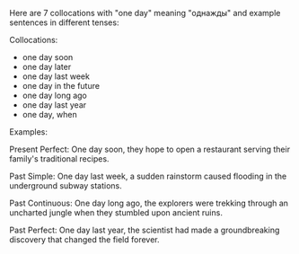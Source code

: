 Here are 7 collocations with "one day" meaning "однажды" and example sentences in different tenses:

Collocations:
- one day soon
- one day later
- one day last week
- one day in the future
- one day long ago
- one day last year
- one day, when

Examples:

Present Perfect: One day soon, they hope to open a restaurant serving their family's traditional recipes.

Past Simple: One day last week, a sudden rainstorm caused flooding in the underground subway stations.

Past Continuous: One day long ago, the explorers were trekking through an uncharted jungle when they stumbled upon ancient ruins.

Past Perfect: One day last year, the scientist had made a groundbreaking discovery that changed the field forever.